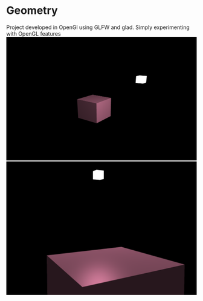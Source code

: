 # Geometry
Project developed in OpenGl using GLFW and glad. Simply experimenting with OpenGL features
![Alt text](Screenshots/Phong2.png?raw=true "Title")
![Alt text](Screenshots/Spec1.png?raw=true "Title")
